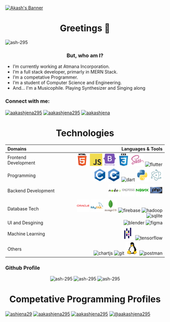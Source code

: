 [![Akash's Banner](./assets/cover.gif)](https://www.linkedin.com/in/aakashjena/)
<h1 align="center">Greetings 👋</h1>

<p align="left"> <img src="https://komarev.com/ghpvc/?username=ash-295&label=Profile%20views&color=0e75b6&style=flat" alt="ash-295" /> </p>

<h3 align="center">But, who am I?</h3>

- I’m currently working at Atmana Incorporation.
- I’m a full stack developer, primarly in MERN Stack.
- I’m a competative Programmer.
- I’m a student of Computer Science and Engineering.
- And... I'm a Musicophile. Playing Synthesizer and Singing along

<h3 align="left">Connect with me:</h3>
<p align="left">
<a href="mailto:aakashjena295@gmail.com" target="_blank"><img align="center" src="https://cdn0.iconfinder.com/data/icons/apple-apps/100/Apple_Mail-1024.png" alt="aakashjena295" height="30" width="40" /></a>
<a href="https://twitter.com/aakashjena295" target="_blank"><img align="center" src="https://raw.githubusercontent.com/rahuldkjain/github-profile-readme-generator/master/src/images/icons/Social/twitter.svg" alt="aakashjena295" height="30" width="40" /></a>
<a href="https://linkedin.com/in/aakashjena" target="_blank"><img align="center" src="https://raw.githubusercontent.com/rahuldkjain/github-profile-readme-generator/master/src/images/icons/Social/linked-in-alt.svg" alt="aakashjena" height="30" width="40" /></a>
</p>
<h1 align="center"> Technologies </h1>

| Domains | Languages & Tools |
| :--- | ---: |
| Frontend Development | <img src="https://raw.githubusercontent.com/devicons/devicon/master/icons/html5/html5-original-wordmark.svg" alt="html5" width="40" height="40"/> <img src="https://raw.githubusercontent.com/devicons/devicon/master/icons/javascript/javascript-original.svg" alt="javascript" width="40" height="40"/> <img src="https://raw.githubusercontent.com/devicons/devicon/master/icons/bootstrap/bootstrap-plain-wordmark.svg" alt="bootstrap" width="40" height="40"/> <img src="https://raw.githubusercontent.com/devicons/devicon/master/icons/css3/css3-original-wordmark.svg" alt="css3" width="40" height="40"/> <img src="https://raw.githubusercontent.com/devicons/devicon/master/icons/sass/sass-original.svg" alt="sass" width="40" height="40"/> <img src="https://www.vectorlogo.zone/logos/flutterio/flutterio-icon.svg" alt="flutter" width="40" height="40"/> |
| Programming | <img src="https://raw.githubusercontent.com/devicons/devicon/master/icons/c/c-original.svg" alt="c" width="40" height="40"/> <img src="https://raw.githubusercontent.com/devicons/devicon/master/icons/cplusplus/cplusplus-original.svg" alt="cplusplus" width="40" height="40"/> <img src="https://www.vectorlogo.zone/logos/dartlang/dartlang-icon.svg" alt="dart" width="40" height="40"/> <img src="https://raw.githubusercontent.com/devicons/devicon/master/icons/python/python-original.svg" alt="python" width="40" height="40"/> <img src="https://raw.githubusercontent.com/devicons/devicon/master/icons/electron/electron-original.svg" alt="electron" width="40" height="40"/> |
| Backend Development | <img src="https://raw.githubusercontent.com/devicons/devicon/master/icons/nodejs/nodejs-original-wordmark.svg" alt="nodejs" width="40" height="40"/> <img src="https://raw.githubusercontent.com/devicons/devicon/master/icons/express/express-original-wordmark.svg" alt="express" width="40" height="40"/> <img src="https://raw.githubusercontent.com/devicons/devicon/master/icons/nginx/nginx-original.svg" alt="nginx" width="40" height="40"/> <img src="https://raw.githubusercontent.com/devicons/devicon/master/icons/php/php-original.svg" alt="php" width="40" height="40"/> |
| Database Tech | <img src="https://raw.githubusercontent.com/devicons/devicon/master/icons/oracle/oracle-original.svg" alt="oracle" width="40" height="40"/> <img src="https://raw.githubusercontent.com/devicons/devicon/master/icons/mysql/mysql-original-wordmark.svg" alt="mysql" width="40" height="40"/> <img src="https://raw.githubusercontent.com/devicons/devicon/master/icons/mongodb/mongodb-original-wordmark.svg" alt="mongodb" width="40" height="40"/> <img src="https://www.vectorlogo.zone/logos/firebase/firebase-icon.svg" alt="firebase" width="40" height="40"/> <img src="https://www.vectorlogo.zone/logos/apache_hadoop/apache_hadoop-icon.svg" alt="hadoop" width="40" height="40"/> <img src="https://www.vectorlogo.zone/logos/sqlite/sqlite-icon.svg" alt="sqlite" width="40" height="40"/> |
| UI and Desgining | <img src="https://download.blender.org/branding/community/blender_community_badge_white.svg" alt="blender" width="40" height="40"/> <img src="https://www.vectorlogo.zone/logos/figma/figma-icon.svg" alt="figma" width="40" height="40"/> |
| Machine Learning | <img src="https://raw.githubusercontent.com/devicons/devicon/2ae2a900d2f041da66e950e4d48052658d850630/icons/pandas/pandas-original.svg" alt="pandas" width="40" height="40"/> <img src="https://www.vectorlogo.zone/logos/tensorflow/tensorflow-icon.svg" alt="tensorflow" width="40" height="40"/> |
| Others | <img src="https://www.chartjs.org/media/logo-title.svg" alt="chartjs" width="40" height="40"/> <img src="https://www.vectorlogo.zone/logos/git-scm/git-scm-icon.svg" alt="git" width="40" height="40"/> <img src="https://raw.githubusercontent.com/devicons/devicon/master/icons/linux/linux-original.svg" alt="linux" width="40" height="40"/> <img src="https://www.vectorlogo.zone/logos/getpostman/getpostman-icon.svg" alt="postman" width="40" height="40"/> |

<h3 align="left"> Github Profile </h3>
<p align="center">
  <img src="https://github-readme-stats.vercel.app/api/top-langs?username=ash-295&show_icons=true&locale=en&layout=compact" alt="ash-295" height="200" />
  <img src="https://github-readme-stats.vercel.app/api?username=ash-295&show_icons=true&locale=en" alt="ash-295" height="200" />
  <img src="https://github-readme-streak-stats.herokuapp.com/?user=ash-295&" alt="ash-295" height="200" />
</p>

<h1 align="center"> Competative Programming Profiles </h1>

<a href="https://www.codechef.com/users/ashjena29" target="blank"><img align="center" src="https://cdn.jsdelivr.net/npm/simple-icons@3.1.0/icons/codechef.svg" alt="ashjena29" height="30" width="40" /></a>
<a href="https://www.hackerrank.com/aakashjena295" target="blank"><img align="center" src="https://raw.githubusercontent.com/rahuldkjain/github-profile-readme-generator/master/src/images/icons/Social/hackerrank.svg" alt="aakashjena295" height="30" width="40" /></a>
<a href="https://www.leetcode.com/aakashjena295" target="blank"><img align="center" src="https://raw.githubusercontent.com/rahuldkjain/github-profile-readme-generator/master/src/images/icons/Social/leet-code.svg" alt="aakashjena295" height="30" width="40" /></a>
<a href="https://www.hackerearth.com/@aakashjena295" target="blank"><img align="center" src="https://raw.githubusercontent.com/rahuldkjain/github-profile-readme-generator/master/src/images/icons/Social/hackerearth.svg" alt="@aakashjena295" height="30" width="40" /></a>
